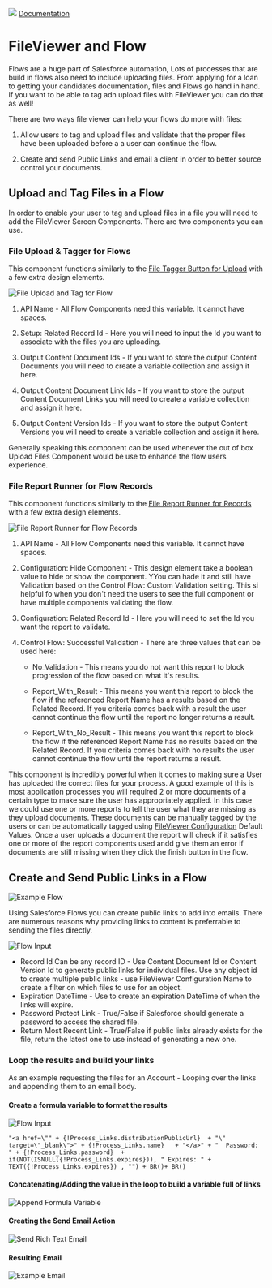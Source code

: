![](./quickStartImages/fileviewer.png)
[Documentation](index.md)

# FileViewer and Flow

Flows are a huge part of Salesforce automation, Lots of processes that are build in flows also need to include uploading files. From applying for a loan to getting your candidates documentation, files and Flows go hand in hand. If you want to be able to tag adn upload files with FileViewer you can do that as well!

There are two ways file viewer can help your flows do more with files:

1. Allow users to tag and upload files and validate that the proper files have been uploaded before a a user can continue the flow.

1. Create and send Public Links and email a client in order to better source control your documents.

## Upload and Tag Files in a Flow

In order to enable your user to tag and upload files in a file you will need to add the FileViewer Screen Components. There are two components you can use.

### File Upload & Tagger for Flows

This component functions similarly to the [File Tagger Button for Upload](/docs/component-appendix.md#file-tagger-button-for-upload-appendix) with a few extra design elements.

![File Upload and Tag for Flow](images/flows/tagandupload1.png)

1. API Name - All Flow Components need this variable. It cannot have spaces.

2. Setup: Related Record Id - Here you will need to input the Id you want to associate with the files you are uploading.

3. Output Content Document Ids - If you want to store the output Content Documents you will need to create a variable collection and assign it here. 

1. Output Content Document Link Ids - If you want to store the output Content Document Links you will need to create a variable collection and assign it here. 

1. Output Content Version Ids - If you want to store the output Content Versions you will need to create a variable collection and assign it here. 

Generally speaking this component can be used whenever the out of box Upload Files Component would be use to enhance the flow users experience.

### File Report Runner for Flow Records

This component functions similarly to the [File Report Runner for Records](/docs/advanced-config.md#file-report-runner-for-records) with a few extra design elements.

![File Report Runner for Flow Records](images/flows/reportrunner.png)

1. API Name - All Flow Components need this variable. It cannot have spaces.

1. Configuration: Hide Component -  This design element take a boolean value to hide or show the component. YYou can hade it and still have Validation based on the Control Flow: Custom Validation setting. This si helpful fo when you don't need the users to see the full component or have multiple components validating the flow.

1. Configuration: Related Record Id - Here you will need to set the Id you want the report to validate.

1. Control Flow: Successful Validation -  There are three values that can be used here:

   - No_Validation - This means you do not want this report to block progression of the flow based on what it's results.

   - Report_With_Result - This means you want this report to block the flow if the referenced Report Name has a results based on the Related Record. If you criteria comes back with a result the user cannot continue the flow until the report no longer returns a result. 

   - Report_With_No_Result - This means you want this report to block the flow if the referenced Report Name has no results based on the Related Record. If you criteria comes back with no results the user cannot continue the flow until the report returns a result.

This component is incredibly powerful when it comes to making sure a User has uploaded the correct files for your process. A good example of this is most application processes you will required 2 or more documents of a certain type to make sure the user has appropriately applied. In this case we could use one or more reports to tell the user what they are missing as they upload documents. These documents can be manually tagged by the users or can be automatically tagged using [FileViewer Configuration](/docs/advanced-config.md#setting-up-a-fileviewer-configuration) Default Values. Once a user uploads a document the report will check if it satisfies one or more of the report components used andd give them an error if documents are still missing when they click the finish button in the flow.

## Create and Send Public Links in a Flow

![Example Flow](images/features/flow_action/example_flow.png)

Using Salesforce Flows you can create public links to add into emails.
There are numerous reasons why providing links to content is preferrable to sending the files directly.

![Flow Input](images/features/flow_action/flow_input.png)

- Record Id Can be any record ID - Use Content Document Id or Content Version Id to generate public links for individual files. Use any object id to create multiple public links - use FileViewer Configuration Name to create a filter on which files to use for an object.
- Expiration DateTime - Use to create an expiration DateTime of when the links will expire.
- Password Protect Link - True/False if Salesforce should generate a password to access the shared file.
- Return Most Recent Link - True/False if public links already exists for the file, return the latest one to use instead of generating a new one.

### Loop the results and build your links

As an example requesting the files for an Account - Looping over the links and appending them to an email body.

#### Create a formula variable to format the results

![Flow Input](images/features/flow_action/flow_loop_item_formula.png)
```text
"<a href=\"" + {!Process_Links.distributionPublicUrl}  + "\" target=\"_blank\">" + {!Process_Links.name}   + "</a>" + "  Password: " + {!Process_Links.password}  + if(NOT(ISNULL({!Process_Links.expires})), " Expires: " + TEXT({!Process_Links.expires}) , "") + BR()+ BR()
```

#### Concatenating/Adding the value in the loop to build a variable full of links

![Append Formula Variable](images/features/flow_action/flow_loop_item_append_to_variable.png)

#### Creating the Send Email Action

![Send Rich Text Email](images/features/flow_action/flow_send_email.png)

#### Resulting Email


![Example Email](images/features/flow_action/example_email.png)
